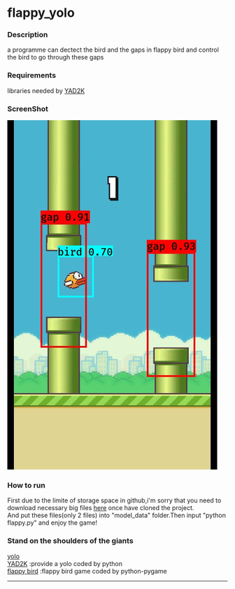 # flappy_yolo

### Description
a programme can dectect the bird and the gaps in flappy bird and control the bird to go through these gaps

### Requirements
libraries needed by [YAD2K](https://github.com/allanzelener/YAD2K)

### ScreenShot
![dection result of a frame](109dayYellow.jpg)
### How to run
First due to the limite of storage space in github,i'm sorry that you need to download necessary big files [here](https://drive.google.com/drive/folders/0B1AgjhsIy5U6VGwwTEoyR2oyMXM?usp=sharing) once have cloned the project.  
And put these files(only 2 files) into "model_data" folder.Then input "python flappy.py" and enjoy the game!
### Stand on the shoulders of the giants
[yolo](https://pjreddie.com/darknet/yolo/)  
[YAD2K](https://github.com/allanzelener/YAD2K) :provide a yolo coded by python  
[flappy bird](https://github.com/sourabhv/FlapPyBird) :flappy bird game coded by python-pygame

--------------------------------------------------------------------------------
